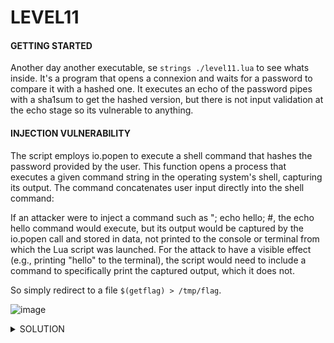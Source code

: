 <h1>LEVEL11</h1>


<h4>GETTING STARTED</h4>

Another day another executable, se `strings ./level11.lua` to see whats inside. It's a program that opens a connexion and waits for a password to compare it with a hashed one. It executes an echo of the password pipes with a sha1sum to get the hashed version, but there is not input validation at the echo stage so its vulnerable to anything. 

<h4>INJECTION VULNERABILITY</h4>

The script employs io.popen to execute a shell command that hashes the password provided by the user. This function opens a process that executes a given command string in the operating system's shell, capturing its output. The command concatenates user input directly into the shell command:

If an attacker were to inject a command such as "; echo hello; #, the echo hello command would execute, but its output would be captured by the io.popen call and stored in data, not printed to the console or terminal from which the Lua script was launched. For the attack to have a visible effect (e.g., printing "hello" to the terminal), the script would need to include a command to specifically print the captured output, which it does not.

So simply redirect to a file `$(getflag) > /tmp/flag`.

![image](https://github.com/chmadran/snowcrash_42/assets/113340699/5daee2ac-0bf3-4fb3-93c4-28d25dc52605)


<details><summary> SOLUTION </summary>

* `su level12`
  
<p align="center">
👑 fa6v5ateaw21peobuub8ipe6s 👑
</p>
                                           
</details>

